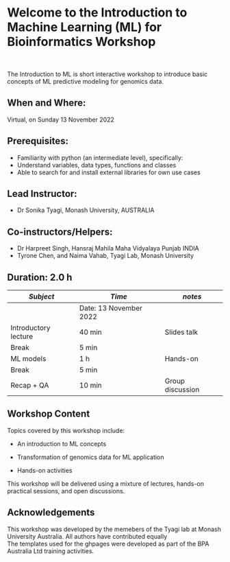 # Welcome to the Introduction to Machine Learning (ML) for Bioinformatics Workshop
<br>

The Introduction to ML is short interactive workshop to introduce basic concepts of ML predictive modeling for genomics data.


## When and Where: 
Virtual, on Sunday 13 November 2022 

## Prerequisites:

- Familiarity with python (an intermediate level), specifically:
- Understand variables, data types, functions and classes
- Able to search for and install external libraries for own use cases

## Lead Instructor: 
* Dr Sonika Tyagi, Monash University, AUSTRALIA
## Co-instructors/Helpers: 
* Dr Harpreet Singh, Hansraj Mahila Maha Vidyalaya Punjab INDIA
* Tyrone Chen, and Naima Vahab, Tyagi Lab, Monash University

## Duration: 2.0 h

|*Subject* |*Time*| *notes*|
|-----|--------|-----|
||Date: 13 November 2022 |
|Introductory lecture |40 min |Slides talk|
|Break |5 min||
|ML models |1 h|Hands-on|
|Break |5 min||
|Recap + QA|10 min | Group discussion|




## Workshop Content
Topics covered by this workshop include:

* An introduction to ML concepts 

* Transformation of genomics data for ML application

* Hands-on activities 


This workshop will be delivered using a mixture of lectures, hands-on practical sessions, and open discussions.

## Acknowledgements
This workshop was developed by the memebers of the Tyagi lab at Monash University Australia. All authors have contributed equally <br>
The templates used for the ghpages were developed as part of the BPA Australia Ltd training activities.

